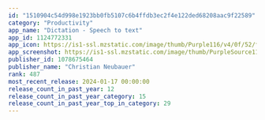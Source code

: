 ```yaml
---
id: "1510904c54d998e1923bb0fb5107c6b4ffdb3ec2f4e122ded68208aac9f22589"
category: "Productivity"
app_name: "Dictation - Speech to text"
app_id: 1124772331
app_icon: https://is1-ssl.mzstatic.com/image/thumb/Purple116/v4/0f/52/fc/0f52fc8d-8dda-43f7-190d-f79ebbb6733b/AppIcon-0-0-1x_U007emarketing-0-10-0-85-220.png/1024x1024bb.png
app_screenshot: https://is1-ssl.mzstatic.com/image/thumb/PurpleSource116/v4/49/a1/57/49a15734-caf8-9bc5-a5e2-6deea95f5afa/148efdee-da35-4ca4-bd87-df36776bce47_iphoneX_0__framed.png/1242x2688bb.png
publisher_id: 1078675464
publisher_name: "Christian Neubauer"
rank: 487
most_recent_release: 2024-01-17 00:00:00
release_count_in_past_year: 12
release_count_in_past_year_category: 15
release_count_in_past_year_top_in_category: 29
---
```

